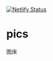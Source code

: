 [![Netlify Status](https://api.netlify.com/api/v1/badges/923c1c47-3d1b-4299-8986-5b5423bf31fd/deploy-status)](https://app.netlify.com/sites/cntomato-pics/deploys)
# pics
图床
